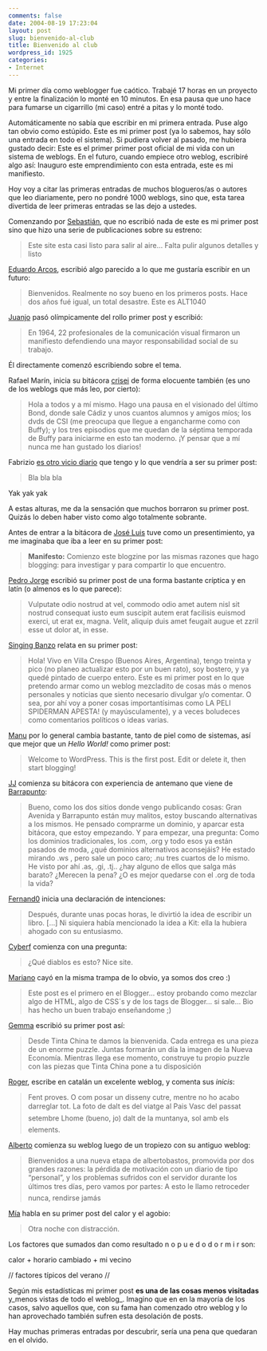 ```yaml
---
comments: false
date: 2004-08-19 17:23:04
layout: post
slug: bienvenido-al-club
title: Bienvenido al club
wordpress_id: 1925
categories:
- Internet
---
```


Mi primer día como weblogger fue caótico. Trabajé 17 horas en un proyecto y entre la finalización lo monté en 10 minutos. En esa pausa que uno hace para fumarse un cigarrillo (mi caso) entré a pitas y lo monté todo.





Automáticamente no sabía que escribir en mi primera entrada. Puse algo tan obvio como estúpido. Este es mi primer post (ya lo sabemos, hay sólo una entrada en todo el sistema). Si pudiera volver al pasado, me hubiera gustado decir: Este es el primer primer post oficial de mi vida con un sistema de weblogs. En el futuro, cuando empiece otro weblog, escribiré algo así: Inauguro este emprendimiento con esta entrada, este es mi manifiesto.





Hoy voy a citar las primeras entradas de muchos blogueros/as o autores que leo diariamente, pero no pondré 1000 weblogs, sino que, esta tarea divertida de leer primeras entradas se las dejo a ustedes.





Comenzando por [Sebastián](http://www.zonageek.com), que no escribió nada de este es mi primer post sino que hizo una serie de publicaciones sobre su estreno:





> Este site esta casi listo para salir al aire… Falta pulir algunos detalles y listo





[Eduardo Arcos](http://alt1040.com/), escribió algo parecido a lo que me gustaría escribir en un futuro:





> Bienvenidos. Realmente no soy bueno en los primeros posts. Hace dos años fué igual, un total desastre. Este es ALT1040





[Juanjo](http://www.efimera.org) pasó olímpicamente del rollo primer post y escribió:





> En 1964, 22 profesionales de la comunicación visual firmaron un manifiesto defendiendo una mayor responsabilidad social de su trabajo.





&Eacute;l directamente comenzó escribiendo sobre el tema.





Rafael Marín, inicia su bitácora [crisei](http://crisei.blogalia.com) de forma elocuente también (es uno de los weblogs que más leo, por cierto):





> Hola a todos y a mí mismo. Hago una pausa en el visionado del último Bond, donde sale Cádiz y unos cuantos alumnos y amigos míos; los dvds de CSI (me preocupa que llegue a engancharme como con Buffy); y los tres episodios que me quedan de la séptima temporada de Buffy para iniciarme en esto tan moderno. ¡Y pensar que a mí nunca me han gustado los diarios!





Fabrizio [es otro vicio diario](http://fbenedetti.blogalia.com) que tengo y lo que vendría a ser su primer post:





> Bla bla bla   

Yak yak yak





A estas alturas, me da la sensación que muchos borraron su primer post. Quizás lo deben haber visto como algo totalmente sobrante.





Antes de entrar a la bitácora de [José Luis](http://www.ecuaderno.com) tuve como un presentimiento, ya me imaginaba que iba a leer en su primer post:





> **Manifesto:** Comienzo este blogzine por las mismas razones que hago blogging: para investigar y para compartir lo que encuentro.





[Pedro Jorge](http://www.pjorge.com/) escribió su primer post de una forma bastante críptica y en latín (o almenos es lo que parece):





> Vulputate odio nostrud at vel, commodo odio amet autem nisl sit nostrud consequat iusto eum suscipit autem erat facilisis euismod exerci, ut erat ex, magna. Velit, aliquip duis amet feugait augue et zzril esse ut dolor at, in esse.





[Singing Banzo](http://www.matotuonda.com.ar) relata en su primer post:





> Hola! Vivo en Villa Crespo (Buenos Aires, Argentina), tengo treinta y pico (no planeo actualizar esto por un buen rato), soy bostero, y ya quedé pintado de cuerpo entero. Este es mi primer post en lo que pretendo armar como un weblog mezcladito de cosas más o menos personales y noticias que siento necesario divulgar y/o comentar. O sea, por ahí voy a poner cosas importantísimas como LA PELI SPIDERMAN APESTA! (y mayúsculamente), y a veces boludeces como comentarios políticos o ideas varias.





[Manu](http://a.proletarium.org/) por lo general cambia bastante, tanto de piel como de sistemas, así que mejor que un _Hello World!_ como primer post:





> Welcome to WordPress. This is the first post. Edit or delete it, then start blogging!





[JJ](http://atalaya.blogalia.com) comienza su bitácora con experiencia de antemano que viene de [Barrapunto](http://www.barrapunto.com):





> Bueno, como los dos sitios donde vengo publicando cosas: Gran Avenida y Barrapunto están muy malitos, estoy buscando alternativas a los mismos. He pensado comprarme un dominio, y aparcar esta bitácora, que estoy empezando. Y para empezar, una pregunta: Como los dominios tradicionales, los .com, .org y todo esos ya están pasados de moda, ¿qué dominios alternativos aconsejáis? He estado mirando .ws , pero sale un poco caro; .nu tres cuartos de lo mismo. He visto por ahí .as, .gi, .tj.. ¿hay alguno de ellos que salga más barato? ¿Merecen la pena? ¿O es mejor quedarse con el .org de toda la vida?





[Fernand0](http://fernand0.blogalia.com/) inicia una declaración de intenciones:





> Después, durante unas pocas horas, le divirtió la idea de escribir un libro. […] Ni siquiera había mencionado la idea a Kit: ella la hubiera ahogado con su entusiasmo.





[Cyberf](http://www.cyberf.org/blog/) comienza con una pregunta:





> ¿Qué diablos es esto? Nice site.





[Mariano](http://www.uberbin.net) cayó en la misma trampa de lo obvio, ya somos dos creo :)





> Este post es el primero en el Blogger… estoy probando como mezclar algo de HTML, algo de CSS&acute;s y de los tags de Blogger… si sale… Bio has hecho un buen trabajo enseñandome ;)





[Gemma](http://www.tintachina.com) escribió su primer post así:





> Desde Tinta China te damos la bienvenida. Cada entrega es una pieza de un enorme puzzle. Juntas formarán un día la imagen de la Nueva Economía. Mientras llega ese momento, construye tu propio puzzle con las piezas que Tinta China pone a tu disposición





[Roger](http://www.ambcompte.net/), escribe en catalán un excelente weblog, y comenta sus _inicis_:





> Fent proves. O com posar un disseny cutre, mentre no ho acabo darreglar tot. La foto de dalt es del viatge al Pais Vasc del passat setembre Lhome (bueno, jo) dalt de la muntanya, sol amb els elements.





[Alberto](http://www.albertobastos.com/) comienza su weblog luego de un tropiezo con su antiguo weblog:





> Bienvenidos a una nueva etapa de albertobastos, promovida por dos grandes razones: la pérdida de motivación con un diario de tipo “personal”, y los problemas sufridos con el servidor durante los últimos tres días, pero vamos por partes: A esto le llamo retroceder nunca, rendirse jamás





[Mía](http://www.4colors.net) habla en su primer post del calor y el agobio:





> Otra noche con distracción.  

Los factores que sumados dan como resultado    n o   p u e d o   d o r m i r    son:  

calor + horario cambiado + mi vecino  

// factores típicos del verano //





Según mis estadísticas mi primer post **es una de las cosas menos visitadas** y_menos vistas de todo el weblog_. Imagino que en en la mayoría de los casos, salvo aquellos que, con su fama han comenzado otro weblog y lo han aprovechado también sufren esta desolación de posts.





Hay muchas primeras entradas por descubrir, sería una pena que quedaran en el olvido.




 

